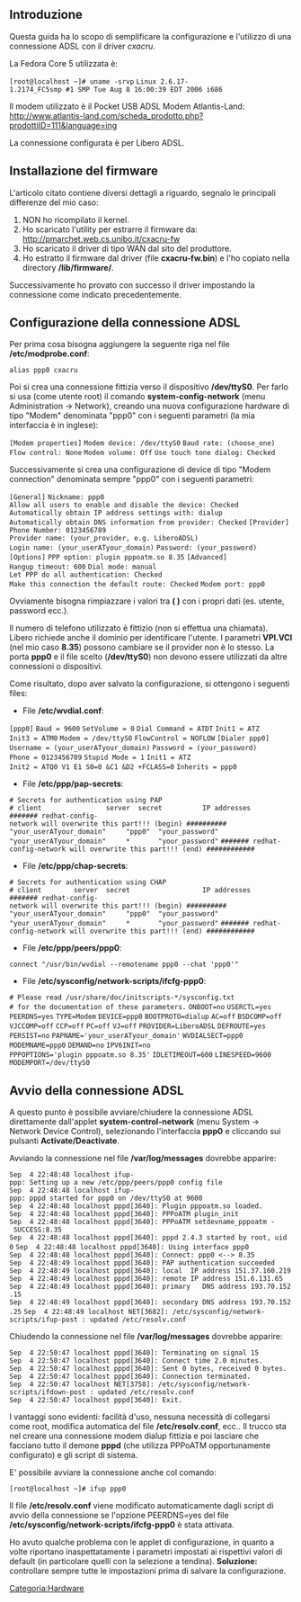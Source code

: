 Introduzione
------------

Questa guida ha lo scopo di semplificare la configurazione e l'utilizzo di una connessione ADSL con il driver *cxacru*.

La Fedora Core 5 utilizzata è:

`[root@localhost ~]# uname -srvp`
`Linux 2.6.17-1.2174_FC5smp #1 SMP Tue Aug 8 16:00:39 EDT 2006 i686`

Il modem utilizzato è il Pocket USB ADSL Modem Atlantis-Land: <http://www.atlantis-land.com/scheda_prodotto.php?prodottiID=111&language=ing>

La connessione configurata è per Libero ADSL.

Installazione del firmware
--------------------------

L'articolo citato contiene diversi dettagli a riguardo, segnalo le principali differenze del mio caso:

1.  NON ho ricompilato il kernel.
2.  Ho scaricato l'utility per estrarre il firmware da: <http://pmarchet.web.cs.unibo.it/cxacru-fw>
3.  Ho scaricato il driver di tipo WAN dal sito del produttore.
4.  Ho estratto il firmware dal driver (file **cxacru-fw.bin**) e l'ho copiato nella directory **/lib/firmware/**.

Successivamente ho provato con successo il driver impostando la connessione come indicato precedentemente.

Configurazione della connessione ADSL
-------------------------------------

Per prima cosa bisogna aggiungere la seguente riga nel file **/etc/modprobe.conf**:

`alias ppp0 cxacru`

Poi si crea una connessione fittizia verso il dispositivo **/dev/ttyS0**. Per farlo si usa (come utente root) il comando **system-config-network** (menu Administration -&gt; Network), creando una nuova configurazione hardware di tipo "Modem" denominata "ppp0" con i seguenti parametri (la mia interfaccia è in inglese):

`[Modem properties]`
`Modem device: /dev/ttyS0`
`Baud rate: (choose_one)`
`Flow control: None`
`Modem volume: Off`
`Use touch tone dialog: Checked`

Successivamente si crea una configurazione di device di tipo "Modem connection" denominata sempre "ppp0" con i seguenti parametri:

`[General]`
`Nickname: ppp0`
`Allow all users to enable and disable the device: Checked`
`Automatically obtain IP address settings with: dialup`
`Automatically obtain DNS information from provider: Checked`
`[Provider]`
`Phone Number: 0123456789`
`Provider name: (your_provider, e.g. LiberoADSL)`
`Login name: (your_userATyour_domain)`
`Password: (your_password)`
`[Options]`
`PPP option: plugin pppoatm.so 8.35`
`[Advanced]`
`Hangup timeout: 600`
`Dial mode: manual`
`Let PPP do all authentication: Checked`
`Make this connection the default route: Checked`
`Modem port: ppp0`

Ovviamente bisogna rimpiazzare i valori tra **( )** con i propri dati (es. utente, password ecc.).

Il numero di telefono utilizzato è fittizio (non si effettua una chiamata).
Libero richiede anche il dominio per identificare l'utente.
I parametri **VPI.VCI** (nel mio caso **8.35**) possono cambiare se il provider non è lo stesso.
La porta **ppp0** e il file scelto (**/dev/ttyS0**) non devono essere utilizzati da altre connessioni o dispositivi.

Come risultato, dopo aver salvato la configurazione, si ottengono i seguenti files:

-   File **/etc/wvdial.conf**:

`[ppp0]`
`Baud = 9600`
`SetVolume = 0`
`Dial Command = ATDT`
`Init1 = ATZ`
`Init3 = ATM0`
`Modem = /dev/ttyS0`
`FlowControl = NOFLOW`
`[Dialer ppp0]`
`Username = (your_userATyour_domain)`
`Password = (your_password)`
`Phone = 0123456789`
`Stupid Mode = 1`
`Init1 = ATZ`
`Init2 = ATQ0 V1 E1 S0=0 &C1 &D2 +FCLASS=0`
`Inherits = ppp0`

-   File **/etc/ppp/pap-secrets**:

`# Secrets for authentication using PAP`
`# client                server  secret          IP addresses`
`####### redhat-config-network will overwrite this part!!! (begin) ##########`
`"your_userATyour_domain"     "ppp0"  "your_password"`
`"your_userATyour_domain"     *       "your_password"`
`####### redhat-config-network will overwrite this part!!! (end) ############`

-   File **/etc/ppp/chap-secrets**:

`# Secrets for authentication using CHAP`
`# client        server  secret                  IP addresses`
`####### redhat-config-network will overwrite this part!!! (begin) ##########`
`"your_userATyour_domain"     "ppp0"  "your_password"`
`"your_userATyour_domain"     *       "your_password"`
`####### redhat-config-network will overwrite this part!!! (end) ############`

-   File **/etc/ppp/peers/ppp0**:

`connect "/usr/bin/wvdial --remotename ppp0 --chat 'ppp0'"`

-   File **/etc/sysconfig/network-scripts/ifcfg-ppp0**:

`# Please read /usr/share/doc/initscripts-*/sysconfig.txt`
`# for the documentation of these parameters.`
`ONBOOT=no`
`USERCTL=yes`
`PEERDNS=yes`
`TYPE=Modem`
`DEVICE=ppp0`
`BOOTPROTO=dialup`
`AC=off`
`BSDCOMP=off`
`VJCCOMP=off`
`CCP=off`
`PC=off`
`VJ=off`
`PROVIDER=LiberoADSL`
`DEFROUTE=yes`
`PERSIST=no`
`PAPNAME='your_userATyour_domain'`
`WVDIALSECT=ppp0`
`MODEMNAME=ppp0`
`DEMAND=no`
`IPV6INIT=no`
`PPPOPTIONS='plugin pppoatm.so 8.35'`
`IDLETIMEOUT=600`
`LINESPEED=9600`
`MODEMPORT=/dev/ttyS0`

Avvio della connessione ADSL
----------------------------

A questo punto è possibile avviare/chiudere la connessione ADSL direttamente dall'applet **system-control-network** (menu System -&gt; Network Device Control), selezionando l'interfaccia **ppp0** e cliccando sui pulsanti **Activate/Deactivate**.

Avviando la connessione nel file **/var/log/messages** dovrebbe apparire:

`Sep  4 22:48:48 localhost ifup-ppp: Setting up a new /etc/ppp/peers/ppp0 config file`
`Sep  4 22:48:48 localhost ifup-ppp: pppd started for ppp0 on /dev/ttyS0 at 9600`
`Sep  4 22:48:48 localhost pppd[3640]: Plugin pppoatm.so loaded.`
`Sep  4 22:48:48 localhost pppd[3640]: PPPoATM plugin_init`
`Sep  4 22:48:48 localhost pppd[3640]: PPPoATM setdevname_pppoatm - SUCCESS:8.35`
`Sep  4 22:48:48 localhost pppd[3640]: pppd 2.4.3 started by root, uid 0`
`Sep  4 22:48:48 localhost pppd[3640]: Using interface ppp0`
`Sep  4 22:48:48 localhost pppd[3640]: Connect: ppp0 <--> 8.35`
`Sep  4 22:48:49 localhost pppd[3640]: PAP authentication succeeded`
`Sep  4 22:48:49 localhost pppd[3640]: local  IP address 151.37.160.219`
`Sep  4 22:48:49 localhost pppd[3640]: remote IP address 151.6.131.65`
`Sep  4 22:48:49 localhost pppd[3640]: primary   DNS address 193.70.152.15`
`Sep  4 22:48:49 localhost pppd[3640]: secondary DNS address 193.70.152.25`
`Sep  4 22:48:49 localhost NET[3682]: /etc/sysconfig/network-scripts/ifup-post : updated /etc/resolv.conf`

Chiudendo la connessione nel file **/var/log/messages** dovrebbe apparire:

`Sep  4 22:50:47 localhost pppd[3640]: Terminating on signal 15`
`Sep  4 22:50:47 localhost pppd[3640]: Connect time 2.0 minutes.`
`Sep  4 22:50:47 localhost pppd[3640]: Sent 0 bytes, received 0 bytes.`
`Sep  4 22:50:47 localhost pppd[3640]: Connection terminated.`
`Sep  4 22:50:47 localhost NET[3758]: /etc/sysconfig/network-scripts/ifdown-post : updated /etc/resolv.conf`
`Sep  4 22:50:47 localhost pppd[3640]: Exit.`

I vantaggi sono evidenti: facilità d'uso, nessuna necessità di collegarsi come root, modifica automatica del file **/etc/resolv.conf**, ecc..
Il trucco sta nel creare una connessione modem dialup fittizia e poi lasciare che facciano tutto il demone **pppd** (che utilizza PPPoATM opportunamente configurato) e gli script di sistema.

E' possibile avviare la connessione anche col comando:

`[root@localhost ~]# ifup ppp0`

Il file **/etc/resolv.conf** viene modificato automaticamente dagli script di avvio della connessione se l'opzione PEERDNS=yes del file **/etc/sysconfig/network-scripts/ifcfg-ppp0** è stata attivata.

Ho avuto qualche problema con le applet di configurazione, in quanto a volte riportano inaspettatamente i parametri impostati ai rispettivi valori di default (in particolare quelli con la selezione a tendina).
**Soluzione:** controllare sempre tutte le impostazioni prima di salvare la configurazione.

<Categoria:Hardware>
